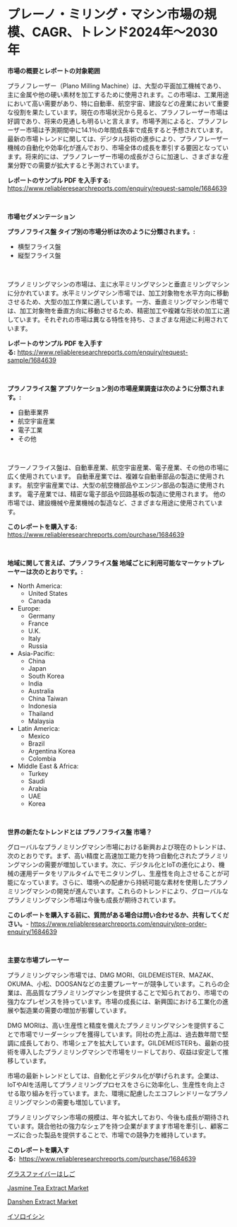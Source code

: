 <p><h1>プレーノ・ミリング・マシン市場の規模、CAGR、トレンド2024年〜2030年</h1></p><p><strong>市場の概要とレポートの対象範囲</strong></p>
<p><p>プラノフレーザー（Plano Milling Machine）は、大型の平面加工機械であり、主に金属や他の硬い素材を加工するために使用されます。この市場は、工業用途において高い需要があり、特に自動車、航空宇宙、建設などの産業において重要な役割を果たしています。現在の市場状況から見ると、プラノフレーザー市場は好調であり、将来の見通しも明るいと言えます。市場予測によると、プラノフレーザー市場は予測期間中に14.1％の年間成長率で成長すると予想されています。 最新の市場トレンドに関しては、デジタル技術の進歩により、プラノフレーザー機械の自動化や効率化が進んでおり、市場全体の成長を牽引する要因となっています。将来的には、プラノフレーザー市場の成長がさらに加速し、さまざまな産業分野での需要が拡大すると予測されています。</p></p>
<p><strong>レポートのサンプル PDF を入手する:</strong> <a href="https://www.reliableresearchreports.com/enquiry/request-sample/1684639">https://www.reliableresearchreports.com/enquiry/request-sample/1684639</a></p>
<p>&nbsp;</p>
<p><strong>市場セグメンテーション</strong></p>
<p><strong>プラノフライス盤 タイプ別の市場分析は次のように分類されます。:</strong></p>
<p><ul><li>横型フライス盤</li><li>縦型フライス盤</li></ul></p>
<p>&nbsp;</p>
<p><p>プラノミリングマシンの市場は、主に水平ミリングマシンと垂直ミリングマシンに分かれています。水平ミリングマシン市場では、加工対象物を水平方向に移動させるため、大型の加工作業に適しています。一方、垂直ミリングマシン市場では、加工対象物を垂直方向に移動させるため、精密加工や複雑な形状の加工に適しています。それぞれの市場は異なる特性を持ち、さまざまな用途に利用されています。</p></p>
<p><strong>レポートのサンプル PDF を入手する:</strong>&nbsp;<a href="https://www.reliableresearchreports.com/enquiry/request-sample/1684639">https://www.reliableresearchreports.com/enquiry/request-sample/1684639</a></p>
<p>&nbsp;</p>
<p><strong> プラノフライス盤 アプリケーション別の市場産業調査は次のように分類されます。:</strong></p>
<p><ul><li>自動車業界</li><li>航空宇宙産業</li><li>電子工業</li><li>その他</li></ul></p>
<p>&nbsp;</p>
<p><p>プラーノフライス盤は、自動車産業、航空宇宙産業、電子産業、その他の市場に広く使用されています。 自動車産業では、複雑な自動車部品の製造に使用されます。 航空宇宙産業では、大型の航空機部品やエンジン部品の製造に使用されます。 電子産業では、精密な電子部品や回路基板の製造に使用されます。 他の市場では、建設機械や産業機械の製造など、さまざまな用途に使用されています。</p></p>
<p><strong>このレポートを購入する:</strong>&nbsp; <a href="https://www.reliableresearchreports.com/purchase/1684639">https://www.reliableresearchreports.com/purchase/1684639</a></p>
<p>&nbsp;</p>
<p><strong>地域に関して言えば、プラノフライス盤 地域ごとに利用可能なマーケットプレーヤーは次のとおりです。:</strong></p>
<p><ul>
    <li>
        North America:
        <ul>
            <li>United States</li>
            <li>Canada</li>
        </ul>
    </li>
    <li>
        Europe:
        <ul>
            <li>Germany</li>
            <li>France</li>
            <li>U.K.</li>
            <li>Italy</li>
            <li>Russia</li>
        </ul>
    </li>
    <li>
        Asia-Pacific:
        <ul>
            <li>China</li>
            <li>Japan</li>
            <li>South Korea</li>
            <li>India</li>
            <li>Australia</li>
            <li>China Taiwan</li>
            <li>Indonesia</li>
            <li>Thailand</li>
            <li>Malaysia</li>
        </ul>
    </li>
    <li>
        Latin America:
        <ul>
            <li>Mexico</li>
            <li>Brazil</li>
            <li>Argentina Korea</li>
            <li>Colombia</li>
        </ul>
    </li>
    <li>
        Middle East & Africa:
        <ul>
            <li>Turkey</li>
            <li>Saudi</li>
            <li>Arabia</li>
            <li>UAE</li>
            <li>Korea</li>
        </ul>
    </li>
    </ul></p>
<p>&nbsp;</p>
<p><strong>世界の新たなトレンドとは プラノフライス盤 市場？</strong></p>
<p><p>グローバルなプラノミリングマシン市場における新興および現在のトレンドは、次のとおりです。まず、高い精度と高速加工能力を持つ自動化されたプラノミリングマシンの需要が増加しています。次に、デジタル化とIoTの進化により、機械の運用データをリアルタイムでモニタリングし、生産性を向上させることが可能になっています。さらに、環境への配慮から持続可能な素材を使用したプラノミリングマシンの開発が進んでいます。これらのトレンドにより、グローバルなプラノミリングマシン市場は今後も成長が期待されています。</p></p>
<p><strong>このレポートを購入する前に、質問がある場合は問い合わせるか、共有してください。</strong>- <a href="https://www.reliableresearchreports.com/enquiry/pre-order-enquiry/1684639">https://www.reliableresearchreports.com/enquiry/pre-order-enquiry/1684639</a></p>
<p>&nbsp;</p>
<p><strong>主要な市場プレーヤー</strong></p>
<p><p>プラノミリングマシン市場では、DMG MORI、GILDEMEISTER、MAZAK、OKUMA、小松、DOOSANなどの主要プレーヤーが競争しています。これらの企業は、高品質なプラノミリングマシンを提供することで知られており、市場での強力なプレゼンスを持っています。市場の成長には、新興国における工業化の進展や製造業の需要の増加が影響しています。</p><p>DMG MORIは、高い生産性と精度を備えたプラノミリングマシンを提供することで市場でリーダーシップを獲得しています。同社の売上高は、過去数年間で堅調に成長しており、市場シェアを拡大しています。GILDEMEISTERも、最新の技術を導入したプラノミリングマシンで市場をリードしており、収益は安定して推移しています。</p><p>市場の最新トレンドとしては、自動化とデジタル化が挙げられます。企業は、IoTやAIを活用してプラノミリングプロセスをさらに効率化し、生産性を向上させる取り組みを行っています。また、環境に配慮したエコフレンドリーなプラノミリングマシンの需要も増加しています。</p><p>プラノミリングマシン市場の規模は、年々拡大しており、今後も成長が期待されています。競合他社の強力なシェアを持つ企業がますます市場を牽引し、顧客ニーズに合った製品を提供することで、市場での競争力を維持しています。</p></p>
<p><strong>このレポートを購入する:</strong>&nbsp;&nbsp;<a href="https://www.reliableresearchreports.com/purchase/1684639">https://www.reliableresearchreports.com/purchase/1684639</a></p>
<p><p><a href="https://medium.com/@eunawiegad2023/%E3%82%AC%E3%83%A9%E3%82%B9%E7%B9%8A%E7%B6%AD%E8%A3%BD%E3%81%AE%E3%81%AF%E3%81%97%E3%81%94%E5%B8%82%E5%A0%B4-%E5%B8%82%E5%A0%B4%E3%82%B7%E3%82%A7%E3%82%A2-%E5%B8%82%E5%A0%B4%E5%8B%95%E5%90%91-%E5%B0%86%E6%9D%A5%E3%81%AE%E6%88%90%E9%95%B7%E3%81%AE%E6%8E%A2%E7%A9%B6-55c33d22a8ec">グラスファイバーはしご</a></p><p><a href="https://github.com/pjcfca/Market-Research-Report-List-1/blob/main/jasmine-tea-extract-market.md">Jasmine Tea Extract Market</a></p><p><a href="https://github.com/wusalecollins540tpqoz/Market-Research-Report-List-1/blob/main/danshen-extract-market.md">Danshen Extract Market</a></p><p><a href="https://medium.com/@lillianamurazik2023/%E3%82%A2%E3%82%A4%E3%82%BD%E3%83%AD%E3%82%A4%E3%82%B7%E3%83%B3%E5%B8%82%E5%A0%B4%E8%A6%8F%E6%A8%A1-%E5%B8%82%E5%A0%B4%E5%B1%95%E6%9C%9B%E3%81%8A%E3%82%88%E3%81%B3%E5%B8%82%E5%A0%B4%E4%BA%88%E6%B8%AC-2024%E5%B9%B4%E3%81%8B%E3%82%892031%E5%B9%B4-b50d7b7f2eba">イソロイシン</a></p></p>